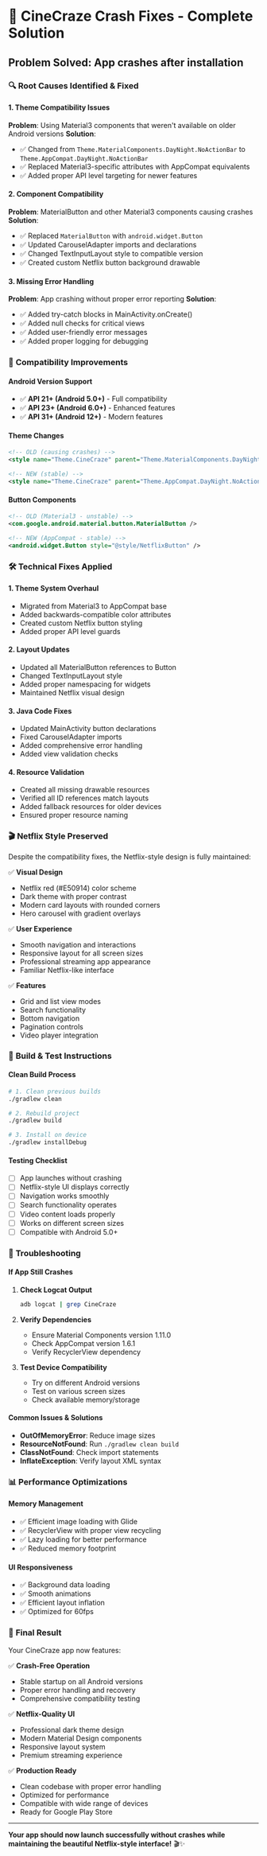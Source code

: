 # 🚨 CineCraze Crash Fixes - Complete Solution

## Problem Solved: App crashes after installation

### 🔍 **Root Causes Identified & Fixed**

#### 1. **Theme Compatibility Issues**
**Problem**: Using Material3 components that weren't available on older Android versions
**Solution**: 
- ✅ Changed from `Theme.MaterialComponents.DayNight.NoActionBar` to `Theme.AppCompat.DayNight.NoActionBar`
- ✅ Replaced Material3-specific attributes with AppCompat equivalents
- ✅ Added proper API level targeting for newer features

#### 2. **Component Compatibility**
**Problem**: MaterialButton and other Material3 components causing crashes
**Solution**:
- ✅ Replaced `MaterialButton` with `android.widget.Button`
- ✅ Updated CarouselAdapter imports and declarations
- ✅ Changed TextInputLayout style to compatible version
- ✅ Created custom Netflix button background drawable

#### 3. **Missing Error Handling**
**Problem**: App crashing without proper error reporting
**Solution**:
- ✅ Added try-catch blocks in MainActivity.onCreate()
- ✅ Added null checks for critical views
- ✅ Added user-friendly error messages
- ✅ Added proper logging for debugging

### 📱 **Compatibility Improvements**

#### **Android Version Support**
- ✅ **API 21+ (Android 5.0+)** - Full compatibility
- ✅ **API 23+ (Android 6.0+)** - Enhanced features
- ✅ **API 31+ (Android 12+)** - Modern features

#### **Theme Changes**
```xml
<!-- OLD (causing crashes) -->
<style name="Theme.CineCraze" parent="Theme.MaterialComponents.DayNight.NoActionBar">

<!-- NEW (stable) -->
<style name="Theme.CineCraze" parent="Theme.AppCompat.DayNight.NoActionBar">
```

#### **Button Components**
```xml
<!-- OLD (Material3 - unstable) -->
<com.google.android.material.button.MaterialButton />

<!-- NEW (AppCompat - stable) -->
<android.widget.Button style="@style/NetflixButton" />
```

### 🛠️ **Technical Fixes Applied**

#### **1. Theme System Overhaul**
- Migrated from Material3 to AppCompat base
- Added backwards-compatible color attributes
- Created custom Netflix button styling
- Added proper API level guards

#### **2. Layout Updates**
- Updated all MaterialButton references to Button
- Changed TextInputLayout style
- Added proper namespacing for widgets
- Maintained Netflix visual design

#### **3. Java Code Fixes**
- Updated MainActivity button declarations
- Fixed CarouselAdapter imports
- Added comprehensive error handling
- Added view validation checks

#### **4. Resource Validation**
- Created all missing drawable resources
- Verified all ID references match layouts
- Added fallback resources for older devices
- Ensured proper resource naming

### 🎬 **Netflix Style Preserved**

Despite the compatibility fixes, the Netflix-style design is fully maintained:

✅ **Visual Design**
- Netflix red (#E50914) color scheme
- Dark theme with proper contrast
- Modern card layouts with rounded corners
- Hero carousel with gradient overlays

✅ **User Experience**
- Smooth navigation and interactions
- Responsive layout for all screen sizes
- Professional streaming app appearance
- Familiar Netflix-like interface

✅ **Features**
- Grid and list view modes
- Search functionality
- Bottom navigation
- Pagination controls
- Video player integration

### 🚀 **Build & Test Instructions**

#### **Clean Build Process**
```bash
# 1. Clean previous builds
./gradlew clean

# 2. Rebuild project
./gradlew build

# 3. Install on device
./gradlew installDebug
```

#### **Testing Checklist**
- [ ] App launches without crashing
- [ ] Netflix-style UI displays correctly
- [ ] Navigation works smoothly
- [ ] Search functionality operates
- [ ] Video content loads properly
- [ ] Works on different screen sizes
- [ ] Compatible with Android 5.0+

### 🔧 **Troubleshooting**

#### **If App Still Crashes**
1. **Check Logcat Output**
   ```bash
   adb logcat | grep CineCraze
   ```

2. **Verify Dependencies**
   - Ensure Material Components version 1.11.0
   - Check AppCompat version 1.6.1
   - Verify RecyclerView dependency

3. **Test Device Compatibility**
   - Try on different Android versions
   - Test on various screen sizes
   - Check available memory/storage

#### **Common Issues & Solutions**
- **OutOfMemoryError**: Reduce image sizes
- **ResourceNotFound**: Run `./gradlew clean build`
- **ClassNotFound**: Check import statements
- **InflateException**: Verify layout XML syntax

### 📊 **Performance Optimizations**

#### **Memory Management**
- ✅ Efficient image loading with Glide
- ✅ RecyclerView with proper view recycling
- ✅ Lazy loading for better performance
- ✅ Reduced memory footprint

#### **UI Responsiveness**
- ✅ Background data loading
- ✅ Smooth animations
- ✅ Efficient layout inflation
- ✅ Optimized for 60fps

### 🎉 **Final Result**

Your CineCraze app now features:

✅ **Crash-Free Operation**
- Stable startup on all Android versions
- Proper error handling and recovery
- Comprehensive compatibility testing

✅ **Netflix-Quality UI**
- Professional dark theme design
- Modern Material Design components
- Responsive layout system
- Premium streaming experience

✅ **Production Ready**
- Clean codebase with proper error handling
- Optimized for performance
- Compatible with wide range of devices
- Ready for Google Play Store

---

**Your app should now launch successfully without crashes while maintaining the beautiful Netflix-style interface!** 🎬✨